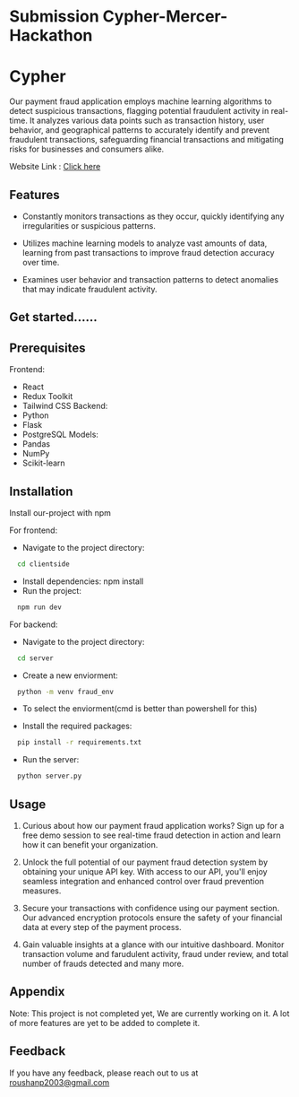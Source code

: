 ﻿# Submission Cypher-Mercer-Hackathon

# Cypher

Our payment fraud application employs machine learning algorithms to detect suspicious transactions, flagging potential fraudulent activity in real-time. It analyzes various data points such as transaction history, user behavior, and geographical patterns to accurately identify and prevent fraudulent transactions, safeguarding financial transactions and mitigating risks for businesses and consumers alike.

Website Link : [Click here](https://cypher-theta.vercel.app/)

## Features

- Constantly monitors transactions as they occur, quickly identifying any irregularities or suspicious patterns.

- Utilizes machine learning models to analyze vast amounts of data, learning from past transactions to improve fraud detection accuracy over time.

- Examines user behavior and transaction patterns to detect anomalies that may indicate fraudulent activity.

## Get started......

## Prerequisites

Frontend:

- React
- Redux Toolkit
- Tailwind CSS
Backend:
- Python
- Flask
- PostgreSQL
Models:
- Pandas
- NumPy
- Scikit-learn

## Installation

Install our-project with npm

For frontend:

- Navigate to the project directory:

```bash
  cd clientside
```

- Install dependencies: npm install
- Run the project:

```bash
  npm run dev
```

For backend:

- Navigate to the project directory:

```bash
  cd server
```

- Create a new enviorment:

```bash
  python -m venv fraud_env
```

- To select the enviorment(cmd is better than powershell for this)

- Install the required packages:

```bash
  pip install -r requirements.txt
```

- Run the server:

```bash
  python server.py
```

## Usage

1. Curious about how our payment fraud application works? Sign up for a free demo session to see real-time fraud detection in action and learn how it can benefit your organization.

2. Unlock the full potential of our payment fraud detection system by obtaining your unique API key. With access to our API, you'll enjoy seamless integration and enhanced control over fraud prevention measures.

3. Secure your transactions with confidence using our payment section. Our advanced encryption protocols ensure the safety of your financial data at every step of the payment process.

4. Gain valuable insights at a glance with our intuitive dashboard. Monitor transaction volume and farudulent activity, fraud under review, and total number of frauds detected and many more.

## Appendix

Note: This project is not completed yet, We are currently working on it. A lot of more features are yet to be added to complete it.

## Feedback

If you have any feedback, please reach out to us at roushanp2003@gmail.com
